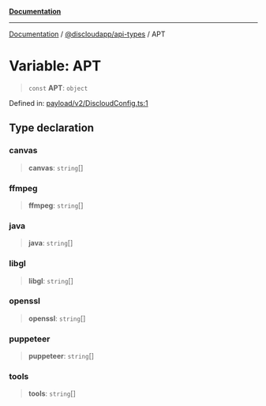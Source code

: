 [**Documentation**](../../../README.md)

***

[Documentation](../../../packages.md) / [@discloudapp/api-types](../README.md) / APT

# Variable: APT

> `const` **APT**: `object`

Defined in: [payload/v2/DiscloudConfig.ts:1](https://github.com/discloud/discloud.app/blob/ff86a7704bdfa4b9011141068419f0a48ab50b8b/packages/api-types/payload/v2/DiscloudConfig.ts#L1)

## Type declaration

### canvas

> **canvas**: `string`[]

### ffmpeg

> **ffmpeg**: `string`[]

### java

> **java**: `string`[]

### libgl

> **libgl**: `string`[]

### openssl

> **openssl**: `string`[]

### puppeteer

> **puppeteer**: `string`[]

### tools

> **tools**: `string`[]
